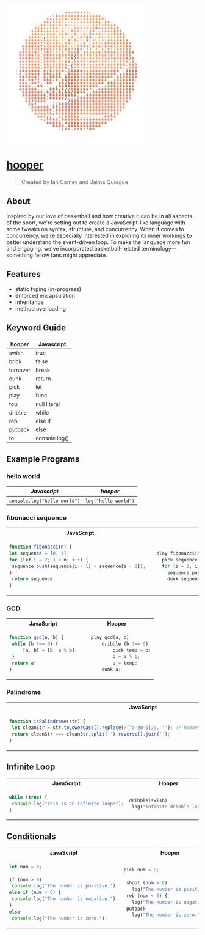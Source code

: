 
![hooper logo](docs/hooperLogo.png)

# [hooper](https://icomey8.github.io/hooper/)
> Created by Ian Comey and Jaime Quiogue

## About

Inspired by our love of basketball and how creative it can be in all aspects of the sport, we're setting out to create a JavaScript-like language with some tweaks on syntax, structure, and concurrency.
When it comes to concurrency, we're especially interested in exploring its inner workings to better understand the event-driven loop.
To make the language more fun and engaging, we've incorporated basketball-related terminology—something fellow fans might appreciate. 

## Features

- static typing (in-progress)
- enforced encapsulation
- inheritance
- method overloading

## Keyword Guide

| hooper   | Javascript    |
| -------- | ------------- |
| swish    | true          |
| brick    | false         |
| turnover | break         |
| dunk     | return        |
| pick     | let           |
| play     | func          |
| foul     | null literal  |
| dribble  | while         |
| reb      | else if       |
| putback  | else          |
| to       | console.log() |

## Example Programs

### hello world
| _Javascript_   | _hooper_    |
| -------- | ------------- |
| `console.log("hello world")` | `log("hello world")`      |

### fibonacci sequence
<table>  
  <tr>  
    <th>JavaScript</th>  
    <th>Hooper</th>  
  </tr>  
  <tr>  
    <td>  

   ```javascript
function fibonacci(n) {  
  let sequence = [0, 1];  
  for (let i = 2; i < n; i++) {  
    sequence.push(sequence[i - 1] + sequence[i - 2]);  
   }  
    return sequence;  
}  
   ```  

   </td>  
    <td>  

 ```python  
 play fibonacci(n)  
   pick sequence = [0, 1]  
   for (i = 2; i < n; i++)  
     sequence.push(sequence[i - 1] + sequence[i - 2])  
     dunk sequence  
 ```  

   </td>  
  </tr>  
</table>  

   
### GCD

<table>  
  <tr>  
    <th>JavaScript</th>  
    <th>Hooper</th>  
  </tr>  
  <tr>  
    <td>  

   ```javascript  
function gcd(a, b) {
    while (b !== 0) {
        [a, b] = [b, a % b];
    }
    return a;
}  
   ```  

   </td>  
    <td>  

 ```python  
    play gcd(a, b) 
        dribble (b !== 0) 
            pick temp = b;
            b = a % b;
            a = temp; 
        dunk a;
 ```  

   </td>  
  </tr>  
</table> 

###  Palindrome

<table>  
  <tr>  
    <th>JavaScript</th>  
    <th>Hooper</th>  
  </tr>  
  <tr>  
    <td>  

   ```javascript  
function isPalindrome(str) {
    let cleanStr = str.toLowerCase().replace(/[^a-z0-9]/g, ''); // Remove non-alphanumeric characters
    return cleanStr === cleanStr.split('').reverse().join('');
}
   ```  

   </td>  
    <td>  

 ```python  
play Palindrome(s) 
    pick ogstr = s.replace(/[^a-zA-Z0-9]/g, '').toLowerCase();
    pick revstr = ogstr.split('').reverse().join('');
    dunk ogstr === revstr;
 ```  

   </td>  
  </tr>  
</table> 


## Infinite Loop

<table>  
  <tr>  
    <th>JavaScript</th>  
    <th>Hooper</th>  
  </tr>  
  <tr>  
    <td>  

   ```javascript  
while (true) {
    console.log("This is an infinite loop!");
}
   ```  

   </td>  
    <td>  

 ```python  
dribble(swish)
  log("infinite dribble loop")
 ```  

   </td>  
  </tr>  
</table> 


## Conditionals

<table>  
  <tr>  
    <th>JavaScript</th>  
    <th>Hooper</th>  
  </tr>  
  <tr>  
    <td>  

   ```javascript  
let num = 0;

if (num > 0) 
    console.log("The number is positive.");
else if (num < 0) {
    console.log("The number is negative.");
} 
else 
    console.log("The number is zero.");
   ```  

   </td>  
    <td>  

 ```python  
pick num = 0;

  shoot (num > 0) 
    log("The number is positive.");
  reb (num < 0) {
    log("The number is negative.");
  putback 
    log("The number is zero.");
 ```  

   </td>  
  </tr>  


